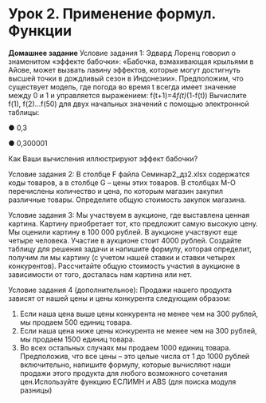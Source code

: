 # Урок 2. Применение формул. Функции

**Домашнее задание**
Условие задания 1:
Эдвард Лоренц говорил о знаменитом «эффекте бабочки»: «Бабочка,
взмахивающая крыльями в Айове, может вызвать лавину эффектов, которые могут достигнуть высшей
точки в дождливый сезон в Индонезии».
Предположим, что существует модель, где погода во время t всегда имеет значение между 0 и 1 и
управляется выражением:
f(t+1)=4*f(t)*(1-f(t))
Вычислите f(1), f(2)…f(50) для двух начальных значений с помощью электронной таблицы:

● 0,3

● 0,300001

Как Ваши вычисления иллюстрируют эффект бабочки?

Условие задания 2:
В столбце F файла Cеминар2_дз2.xlsx содержатся коды товаров, а в столбце G –
цены этих товаров. В столбцах М-О перечислены количество и цена, по которым магазин закупил
различные товары.
Определите общую стоимость закупок магазина.

Условие задания 3:
Мы участвуем в аукционе, где выставлена ценная картина. Картину приобретает
тот, кто предложит самую высокую цену. Мы оценили картину в 100 000 рублей. В аукционе участвуют
еще четыре человека. Участие в аукционе стоит 4000 рублей.
Создайте таблицу для решения задачи и напишите формулу, которая определит, получим ли мы
картину (с учетом нашей ставки и ставки четырех конкурентов).
Рассчитайте общую стоимость участия в аукционе в зависимости от того, досталась нам картина или
нет.

Условие задания 4 (дополнительное):
Продажи нашего продукта зависят от нашей цены и цены конкурента следующим образом:
1. Если наша цена выше цены конкурента не менее чем на 300 рублей, мы продаем 500 единиц
товара.
2. Если наша цена ниже цены конкурента не менее чем на 300 рублей, мы продаем 1500 единиц
товара.
3. Во всех остальных случаях мы продаем 1000 единиц товара.
Предположив, что все цены – это целые числа от 1 до 1000 рублей включительно, напишите формулу,
которые вычисляют наши продажи этого продукта для любого возможного сочетания цен.Используйте
функцию ЕСЛИМН и ABS (для поиска модуля разницы)
